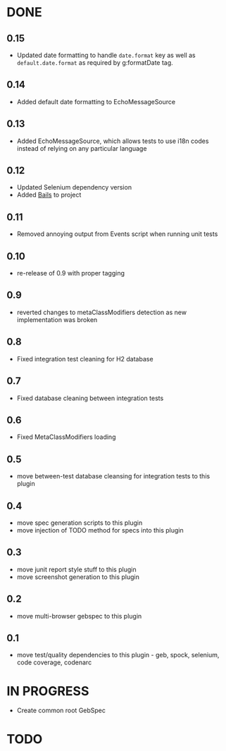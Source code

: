 # DONE

## 0.15

* Updated date formatting to handle `date.format` key as well as `default.date.format` as required by g:formatDate tag.

## 0.14

* Added default date formatting to EchoMessageSource

## 0.13

* Added EchoMessageSource, which allows tests to use i18n codes instead of relying on any particular language

## 0.12

* Updated Selenium dependency version
* Added [Bails](https://github.com/frontlinesms/bails) to project

## 0.11

* Removed annoying output from Events script when running unit tests

## 0.10

* re-release of 0.9 with proper tagging

## 0.9

* reverted changes to metaClassModifiers detection as new implementation was broken

## 0.8

* Fixed integration test cleaning for H2 database

## 0.7

* Fixed database cleaning between integration tests

## 0.6

* Fixed MetaClassModifiers loading

## 0.5

* move between-test database cleansing for integration tests to this plugin

## 0.4

* move spec generation scripts to this plugin
* move injection of TODO method for specs into this plugin

## 0.3

* move junit report style stuff to this plugin
* move screenshot generation to this plugin

## 0.2

* move multi-browser gebspec to this plugin

## 0.1

* move test/quality dependencies to this plugin - geb, spock, selenium, code coverage, codenarc

# IN PROGRESS

* Create common root GebSpec

# TODO

